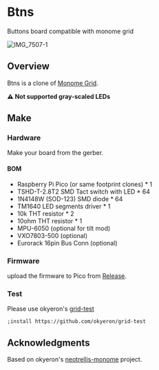 # Btns
Buttons board compatible with monome grid

![IMG_7507-1](https://github.com/user-attachments/assets/b30c0268-ae4c-49fb-9283-8914aa79c777)


## Overview
Btns is a clone of [Monome Grid]([url](https://monome.org)).

**⚠️ Not supported gray-scaled LEDs**

## Make
### Hardware
Make your board from the gerber.

#### BOM
+ Raspberry Pi Pico (or same footprint clones) * 1
+ TSHD-T-2.8T2 SMD Tact switch with LED * 64
+ 1N4148W (SOD-123) SMD diode * 64
+ TM1640 LED segments driver * 1
+ 10k THT resistor * 2
+ 10ohm THT resistor * 1
+ MPU-6050 (optional for tilt mod)
+ VXO7803-500 (optional)
+ Eurorack 16pin Bus Conn (optional)

### Firmware
upload the firmware to Pico from [Release]([url](https://github.com/hugelton/Btns/releases/tag/0.3)). 

### Test
Please use okyeron's [grid-test](https://github.com/okyeron/grid-test) 

```
;install https://github.com/okyeron/grid-test
```

## Acknowledgments
Based on okyeron's [neotrellis-monome](https://github.com/okyeron/neotrellis-monome/) project.
